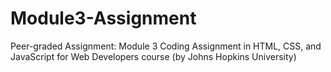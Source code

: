 # Module3-Assignment
Peer-graded Assignment: Module 3 Coding Assignment in HTML, CSS, and JavaScript for Web Developers course (by Johns Hopkins University)
